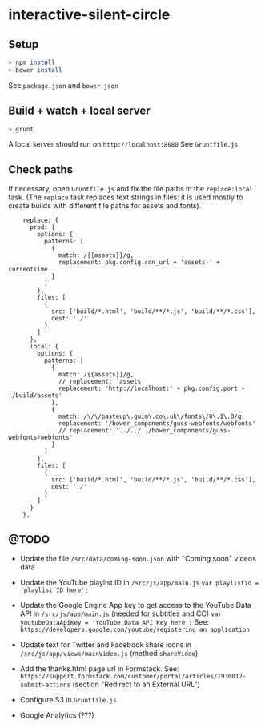 # interactive-silent-circle


## Setup

```bash
> npm install
> bower install
```
See ```package.json``` and ```bower.json```


## Build + watch + local server

```bash
> grunt
```

A local server should run on ```http://localhost:8080```
See ```Gruntfile.js```


## Check paths

If necessary, open ```Gruntfile.js``` and fix the file paths in the ```replace:local``` task.
(The ```replace``` task replaces text strings in files: it is used mostly to create builds with different file paths for assets and fonts).

```
    replace: {
      prod: {
        options: {
          patterns: [
            {
              match: /{{assets}}/g,
              replacement: pkg.config.cdn_url + 'assets-' + currentTime
            }
          ]
        },
        files: [
          {
            src: ['build/*.html', 'build/**/*.js', 'build/**/*.css'],
            dest: './'
          }
        ]
      },
      local: {
        options: {
          patterns: [
            {
              match: /{{assets}}/g,
              // replacement: 'assets'
              replacement: 'http://localhost:' + pkg.config.port + '/build/assets'
            },
            {
              match: /\/\/pasteup\.guim\.co\.uk\/fonts\/0\.1\.0/g,
              replacement: '/bower_components/guss-webfonts/webfonts'
              // replacement: '../../../bower_components/guss-webfonts/webfonts'
            }
          ]
        },
        files: [
          {
            src: ['build/*.html', 'build/**/*.js', 'build/**/*.css'],
            dest: './'
          }
        ]
      }
    },
```


## @TODO

- Update the file ```/src/data/coming-soon.json``` with "Coming soon" videos data

- Update the YouTube playlist ID in ```/src/js/app/main.js```
```var playlistId = 'playlist ID here';```


- Update the Google Engine App key to get access to the YouTube Data API in ```/src/js/app/main.js``` (needed for subtitles and CC)
```var youtubeDataApiKey = 'YouTube Data API Key here';```
See: ```https://developers.google.com/youtube/registering_an_application```


- Update text for Twitter and Facebook share icons in ```/src/js/app/views/mainVideo.js``` (method ```shareVideo```)

- Add the thanks.html page url in Formstack.
See: ```https://support.formstack.com/customer/portal/articles/1930012-submit-actions``` (section "Redirect to an External URL")


- Configure S3 in ```Gruntfile.js```


- Google Analytics (???)

